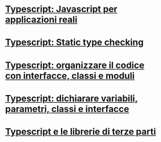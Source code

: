 # [Typescript: Javascript per applicazioni reali](Typescript1.md)
# [Typescript: Static type checking](Typescript2.md)
# [Typescript: organizzare il codice con interfacce, classi e moduli](Typescript3.md)
# [Typescript: dichiarare variabili, parametri, classi e interfacce](Typescript4.md)
# [Typescript e le librerie di terze parti](Typescript5.md)


